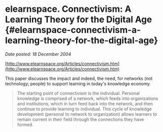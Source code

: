 # elearnspace. Connectivism: A Learning Theory for the Digital Age {#elearnspace-connectivism-a-learning-theory-for-the-digital-age}

_Date posted: 18 December 2004_

[http://www.elearnspace.org/Articles/connectivism.htm](http://www.elearnspace.org/Articles/connectivism.htm)

This paper discusses the impact and indeed, the need, for networks (not technology; people) to support learning in today's knowledge economy.

> The starting point of connectivism is the individual. Personal knowledge is comprised of a network, which feeds into organizations and institutions, which in turn feed back into the network, and then continue to provide learning to individual. This cycle of knowledge development (personal to network to organization) allows learners to remain current in their field through the connections they have formed.